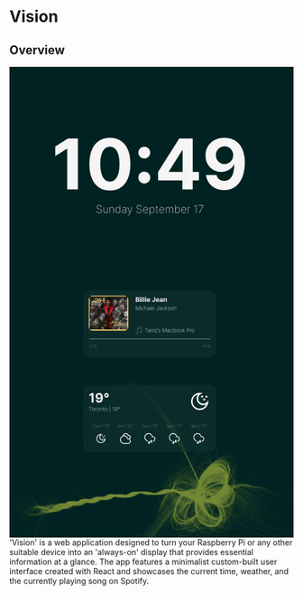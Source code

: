 # Vision
## Overview

<img align="right" src="vision.png">
<p>'Vision' is a web application designed to turn your Raspberry Pi or any other suitable device into an 'always-on' display that provides essential information at a glance. The app features a minimalist custom-built user interface created with React and showcases the current time, weather, and the currently playing song on Spotify.</p>



